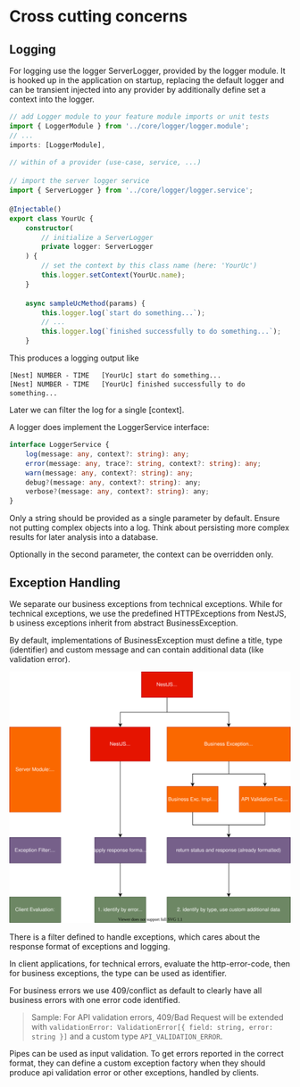 # Cross cutting concerns

## Logging

For logging use the logger ServerLogger, provided by the logger module. It is hooked up in the application on startup, replacing the default logger and can be transient injected into any provider by additionally define set a context into the logger.

```TypeScript
// add Logger module to your feature module imports or unit tests
import { LoggerModule } from '../core/logger/logger.module';
// ...
imports: [LoggerModule],

```

```TypeScript
// within of a provider (use-case, service, ...)

// import the server logger service
import { ServerLogger } from '../core/logger/logger.service';

@Injectable()
export class YourUc {
	constructor(
		// initialize a ServerLogger
		private logger: ServerLogger
	) {
        // set the context by this class name (here: 'YourUc')
		this.logger.setContext(YourUc.name);
	}

	async sampleUcMethod(params) {
        this.logger.log(`start do something...`);
		// ...
        this.logger.log(`finished successfully to do something...`);
	}
```

This produces a logging output like

```
[Nest] NUMBER - TIME   [YourUc] start do something...
[Nest] NUMBER - TIME   [YourUc] finished successfully to do something...
```

Later we can filter the log for a single [context].

A logger does implement the LoggerService interface:

```TypeScript
interface LoggerService {
    log(message: any, context?: string): any;
    error(message: any, trace?: string, context?: string): any;
    warn(message: any, context?: string): any;
    debug?(message: any, context?: string): any;
    verbose?(message: any, context?: string): any;
}
```

Only a string should be provided as a single parameter by default. Ensure not putting complex objects into a log. Think about persisting more complex results for later analysis into a database.

Optionally in the second parameter, the context can be overridden only.

## Exception Handling

We separate our business exceptions from technical exceptions. While for technical exceptions, we use the predefined HTTPExceptions from NestJS, b usiness exceptions inherit from abstract BusinessException.

By default, implementations of BusinessException must define a title, type (identifier) and custom message and can contain additional data (like validation error).

![](../../assets/exception-hierarchy.svg)

There is a filter defined to handle exceptions, which cares about the response format of exceptions and logging.

In client applications, for technical errors, evaluate the http-error-code, then for business exceptions, the type can be used as identifier.

For business errors we use 409/conflict as default to clearly have all business errors with one error code identified.

> Sample: For API validation errors, 409/Bad Request will be extended with `validationError: ValidationError[{ field: string, error: string }]` and a custom type `API_VALIDATION_ERROR`.

Pipes can be used as input validation. To get errors reported in the correct format, they can define a custom exception factory when they should produce api validation error or other exceptions, handled by clients.
